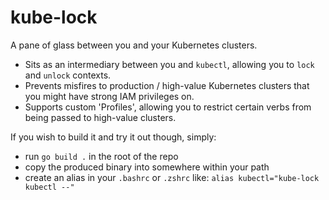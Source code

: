 # kube-lock

A pane of glass between you and your Kubernetes clusters.
- Sits as an intermediary between you and `kubectl`, allowing you to `lock` and `unlock` contexts.
- Prevents misfires to production / high-value Kubernetes clusters that you might have strong IAM privileges on.
- Supports custom 'Profiles', allowing you to restrict certain verbs from being passed to high-value clusters.  

If you wish to build it and try it out though, simply:
- run `go build .` in the root of the repo
- copy the produced binary into somewhere within your path
- create an alias in your `.bashrc` or `.zshrc` like: `alias kubectl="kube-lock kubectl --"`
